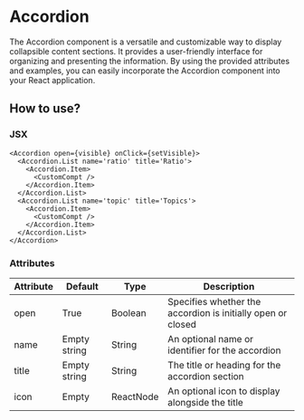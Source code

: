 # Accordion

The Accordion component is a versatile and customizable way to display collapsible content sections. It provides a user-friendly interface for organizing and presenting the information. By using the provided attributes and examples, you can easily incorporate the Accordion component into your React application.

## How to use?

### JSX

```
<Accordion open={visible} onClick={setVisible}>
  <Accordion.List name='ratio' title='Ratio'>
    <Accordion.Item>
      <CustomCompt />
    </Accordion.Item>
  </Accordion.List>
  <Accordion.List name='topic' title='Topics'>
    <Accordion.Item>
      <CustomCompt />
    </Accordion.Item>
  </Accordion.List>
</Accordion>
```

### Attributes

| Attribute | Default      | Type      | Description                                                 |
| --------- | ------------ | --------- | ----------------------------------------------------------- |
| open      | True         | Boolean   | Specifies whether the accordion is initially open or closed |
| name      | Empty string | String    | An optional name or identifier for the accordion            |
| title     | Empty string | String    | The title or heading for the accordion section              |
| icon      | Empty        | ReactNode | An optional icon to display alongside the title             |
